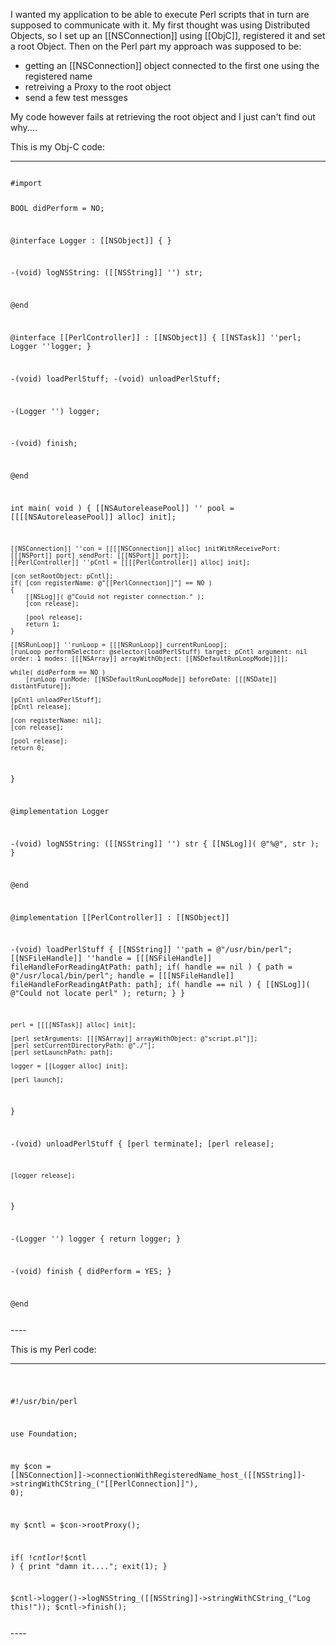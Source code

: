 I wanted my application to be able to execute Perl scripts that in turn are supposed to communicate with it.
My first thought was using Distributed Objects, so I set up an [[NSConnection]] using [[ObjC]], registered it and set a root Object.
Then on the Perl part my approach was supposed to be:
- getting an [[NSConnection]] object connected to the first one using the registered name
- retreiving a Proxy to the root object
- send a few test messges

My code however fails at retrieving the root object and I just can't find out why....

This is my Obj-C code:

----
<code>
#import <Cocoa/Cocoa.h>

BOOL didPerform = NO;

@interface Logger : [[NSObject]]
{
}

-(void) logNSString: ([[NSString]] '') str;

@end


@interface [[PerlController]] : [[NSObject]]
{
	[[NSTask]] ''perl;
	Logger ''logger;
}

-(void) loadPerlStuff;
-(void) unloadPerlStuff;

-(Logger '') logger;

-(void) finish;

@end

int main( void )
{
    [[NSAutoreleasePool]] '' pool = [[[[NSAutoreleasePool]] alloc] init];
	
	[[NSConnection]] ''con = [[[[NSConnection]] alloc] initWithReceivePort: [[[NSPort]] port] sendPort: [[[NSPort]] port]];
	[[PerlController]] ''pCntl = [[[[PerlController]] alloc] init];
	
	[con setRootObject: pCntl];
	if( [con registerName: @"[[PerlConnection]]"] == NO )
	{
		[[NSLog]]( @"Could not register connection." );
		[con release];
		
		[pool release];
		return 1;
	}
	
	[[NSRunLoop]] ''runLoop = [[[NSRunLoop]] currentRunLoop];
	[runLoop performSelector: @selector(loadPerlStuff) target: pCntl argument: nil order: 1 modes: [[[NSArray]] arrayWithObject: [[NSDefaultRunLoopMode]]]];
	
	while( didPerform == NO )
		[runLoop runMode: [[NSDefaultRunLoopMode]] beforeDate: [[[NSDate]] distantFuture]];
	
	[pCntl unloadPerlStuff];
	[pCntl release];
	
	[con registerName: nil];
	[con release];
	
	[pool release];
    return 0;
}

@implementation Logger
		  
-(void) logNSString: ([[NSString]] '') str { [[NSLog]]( @"%@", str ); }
		  
@end

@implementation [[PerlController]] : [[NSObject]]

-(void) loadPerlStuff
{
	[[NSString]] ''path = @"/usr/bin/perl";
	[[NSFileHandle]] ''handle = [[[NSFileHandle]] fileHandleForReadingAtPath: path];
	if( handle == nil )
	{
		path = @"/usr/local/bin/perl";
		handle = [[[NSFileHandle]] fileHandleForReadingAtPath: path];
		if( handle == nil )
		{
			[[NSLog]]( @"Could not locate perl" );
			return;
		}
	}
	
	perl = [[[[NSTask]] alloc] init];
	
	[perl setArguments: [[[NSArray]] arrayWithObject: @"script.pl"]];
	[perl setCurrentDirectoryPath: @"./"];
	[perl setLaunchPath: path];
	
	logger = [[Logger alloc] init];
	
	[perl launch];
}

-(void) unloadPerlStuff
{
	[perl terminate];
	[perl release];
	
	[logger release];
}

-(Logger '') logger { return logger; }

-(void) finish { didPerform = YES; }

@end

</code>
----

This is my Perl code:

----
<code>

#!/usr/bin/perl

use Foundation;

my $con = [[NSConnection]]->connectionWithRegisteredName_host_([[NSString]]->stringWithCString_("[[PerlConnection]]"), 0);

my $cntl = $con->rootProxy();

if( !$cntl or !$$cntl ) {
	print "damn it....";
	exit(1);
}

$cntl->logger()->logNSString_([[NSString]]->stringWithCString_("Log this!"));
$cntl->finish();

</code>
----